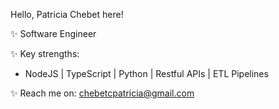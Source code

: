 Hello, Patricia Chebet here!

✨ Software Engineer

✨ Key strengths: 
-  NodeJS | TypeScript | Python | Restful APIs | ETL Pipelines

✨ Reach me on: chebetcpatricia@gmail.com

<!--
**PatriciaChebet/PatriciaChebet** is a ✨ _special_ ✨ repository because its `README.md` (this file) appears on your GitHub profile.

Here are some ideas to get you started:
- 
-->


